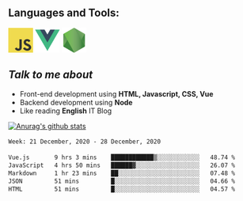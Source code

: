 ## **Languages and Tools:**      
<code><img height="50" src="https://raw.githubusercontent.com/github/explore/80688e429a7d4ef2fca1e82350fe8e3517d3494d/topics/javascript/javascript.png"></code>
<code><img height="50"  src="https://raw.githubusercontent.com/github/explore/80688e429a7d4ef2fca1e82350fe8e3517d3494d/topics/vue/vue.png"></code>
<code><img height="50"  src="https://raw.githubusercontent.com/github/explore/80688e429a7d4ef2fca1e82350fe8e3517d3494d/topics/nodejs/nodejs.png"></code>

## *Talk to me about*
- Front-end development using **HTML, Javascript, CSS, Vue**
- Backend development using **Node**
- Like reading **English** IT Blog    

[![Anurag's github stats](https://github-readme-stats.vercel.app/api?username=qdi5)](https://github.com/anuraghazra/github-readme-stats)    

<!--START_SECTION:waka-->
```text
Week: 21 December, 2020 - 28 December, 2020

Vue.js       9 hrs 3 mins    ████████████▒░░░░░░░░░░░░   48.74 % 
JavaScript   4 hrs 50 mins   ██████▓░░░░░░░░░░░░░░░░░░   26.07 % 
Markdown     1 hr 23 mins    ██░░░░░░░░░░░░░░░░░░░░░░░   07.48 % 
JSON         51 mins         █░░░░░░░░░░░░░░░░░░░░░░░░   04.66 % 
HTML         51 mins         █░░░░░░░░░░░░░░░░░░░░░░░░   04.57 % 
```
<!--END_SECTION:waka-->

